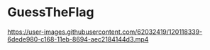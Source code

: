 # GuessTheFlag



https://user-images.githubusercontent.com/62032419/120118339-6dede980-c168-11eb-8694-aec2184144d3.mp4

